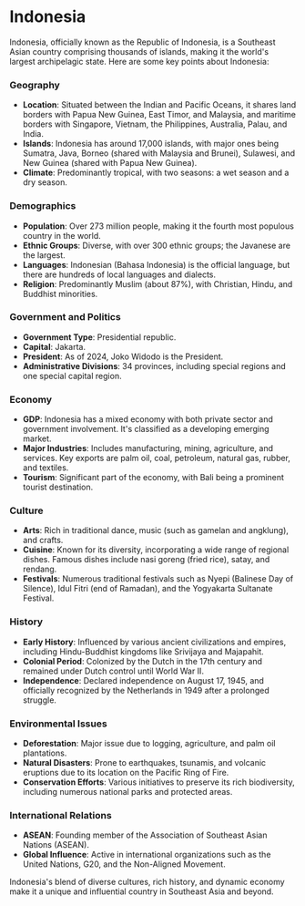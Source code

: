 # Indonesia

Indonesia, officially known as the Republic of Indonesia, is a Southeast Asian country comprising thousands of islands, making it the world's largest archipelagic state. Here are some key points about Indonesia:

### Geography

- **Location**: Situated between the Indian and Pacific Oceans, it shares land borders with Papua New Guinea, East Timor, and Malaysia, and maritime borders with Singapore, Vietnam, the Philippines, Australia, Palau, and India.
- **Islands**: Indonesia has around 17,000 islands, with major ones being Sumatra, Java, Borneo (shared with Malaysia and Brunei), Sulawesi, and New Guinea (shared with Papua New Guinea).
- **Climate**: Predominantly tropical, with two seasons: a wet season and a dry season.

### Demographics

- **Population**: Over 273 million people, making it the fourth most populous country in the world.
- **Ethnic Groups**: Diverse, with over 300 ethnic groups; the Javanese are the largest.
- **Languages**: Indonesian (Bahasa Indonesia) is the official language, but there are hundreds of local languages and dialects.
- **Religion**: Predominantly Muslim (about 87%), with Christian, Hindu, and Buddhist minorities.

### Government and Politics

- **Government Type**: Presidential republic.
- **Capital**: Jakarta.
- **President**: As of 2024, Joko Widodo is the President.
- **Administrative Divisions**: 34 provinces, including special regions and one special capital region.

### Economy

- **GDP**: Indonesia has a mixed economy with both private sector and government involvement. It's classified as a developing emerging market.
- **Major Industries**: Includes manufacturing, mining, agriculture, and services. Key exports are palm oil, coal, petroleum, natural gas, rubber, and textiles.
- **Tourism**: Significant part of the economy, with Bali being a prominent tourist destination.

### Culture

- **Arts**: Rich in traditional dance, music (such as gamelan and angklung), and crafts.
- **Cuisine**: Known for its diversity, incorporating a wide range of regional dishes. Famous dishes include nasi goreng (fried rice), satay, and rendang.
- **Festivals**: Numerous traditional festivals such as Nyepi (Balinese Day of Silence), Idul Fitri (end of Ramadan), and the Yogyakarta Sultanate Festival.

### History

- **Early History**: Influenced by various ancient civilizations and empires, including Hindu-Buddhist kingdoms like Srivijaya and Majapahit.
- **Colonial Period**: Colonized by the Dutch in the 17th century and remained under Dutch control until World War II.
- **Independence**: Declared independence on August 17, 1945, and officially recognized by the Netherlands in 1949 after a prolonged struggle.

### Environmental Issues

- **Deforestation**: Major issue due to logging, agriculture, and palm oil plantations.
- **Natural Disasters**: Prone to earthquakes, tsunamis, and volcanic eruptions due to its location on the Pacific Ring of Fire.
- **Conservation Efforts**: Various initiatives to preserve its rich biodiversity, including numerous national parks and protected areas.

### International Relations

- **ASEAN**: Founding member of the Association of Southeast Asian Nations (ASEAN).
- **Global Influence**: Active in international organizations such as the United Nations, G20, and the Non-Aligned Movement.

Indonesia's blend of diverse cultures, rich history, and dynamic economy make it a unique and influential country in Southeast Asia and beyond.
